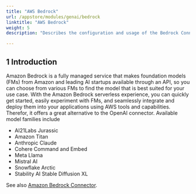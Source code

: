```yaml
---
title: "AWS Bedrock"
url: /appstore/modules/genai/bedrock
linktitle: "AWS Bedrock"
weight: 5
description: "Describes the configuration and usage of the Bedrock Connector from the Mendix Marketplace that allows you to integrate generative AI into your Mendix app."

---
```


## 1 Introduction

Amazon Bedrock is a fully managed service that makes foundation models (FMs) from Amazon and leading AI startups available through an API, so you can choose from various FMs to find the model that is best suited for your use case. With the Amazon Bedrock serverless experience, you can quickly get started, easily experiment with FMs, and seamlessly integrate and deploy them into your applications using AWS tools and capabilities. Therefor, it offers a great alternative to the OpenAI connector. Available model families include

* AI21Labs Jurassic
* Amazon Titan
* Anthropic Claude
* Cohere Command and Embed
* Meta Llama
* Mistral AI
* Snowflake Arctic
* Stability AI Stable Diffusion XL


See also [Amazon Bedrock Connector](/appstore/modules/aws/amazon-bedrock/).
